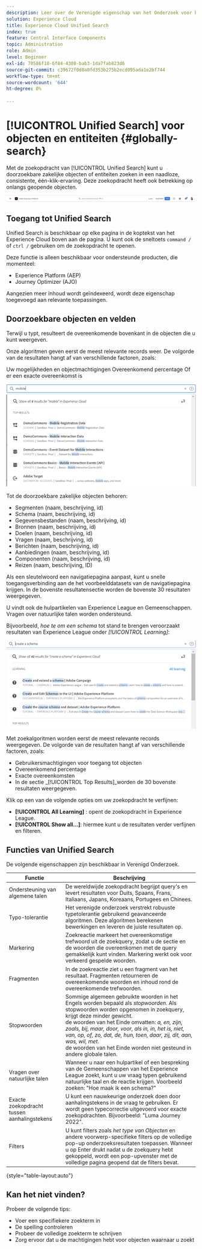 ```yaml
---
description: Leer over de Verenigde eigenschap van het Onderzoek voor bepaalde toepassingen in Experience Cloud.
solution: Experience Cloud
title: Experience Cloud Unified Search
index: true
feature: Central Interface Components
topic: Administration
role: Admin
level: Beginner
exl-id: 70586f18-6f84-4308-bab3-1da7fab823d6
source-git-commit: c39672f0d8a0fd353b275b2ecd095ada1e2bf744
workflow-type: tm+mt
source-wordcount: '644'
ht-degree: 0%

---
```


# [!UICONTROL Unified Search] voor objecten en entiteiten {#globally-search}

Met de zoekopdracht van [!UICONTROL Unified Search] kunt u doorzoekbare zakelijke objecten of entiteiten zoeken in een naadloze, consistente, één-klik-ervaring. Deze zoekopdracht heeft ook betrekking op onlangs geopende objecten.

![ globaal onderzoek naar voorwerpen en entiteiten ](../assets/platform-search.png)

## Toegang tot Unified Search

Unified Search is beschikbaar op elke pagina in de koptekst van het Experience Cloud boven aan de pagina. U kunt ook de sneltoets `command /` of `ctrl /` gebruiken om de zoekopdracht te openen.

Deze functie is alleen beschikbaar voor ondersteunde producten, die momenteel:

* Experience Platform (AEP)
* Journey Optimizer (AJO)

Aangezien meer inhoud wordt geïndexeerd, wordt deze eigenschap toegevoegd aan relevante toepassingen.

## Doorzoekbare objecten en velden

Terwijl u typt, resulteert de overeenkomende bovenkant in de objecten die u kunt weergeven.

Onze algoritmen geven eerst de meest relevante records weer. De volgorde van de resultaten hangt af van verschillende factoren, zoals:

Uw mogelijkheden en objectmachtigingen
Overeenkomend percentage
Of er een exacte overeenkomst is

![ Verenigd Onderzoek in Experience Cloud ](../assets/unified-search-results.png)

Tot de doorzoekbare zakelijke objecten behoren:

* Segmenten (naam, beschrijving, id)
* Schema (naam, beschrijving, id)
* Gegevensbestanden (naam, beschrijving, id)
* Bronnen (naam, beschrijving, id)
* Doelen (naam, beschrijving, id)
* Vragen (naam, beschrijving, id)
* Berichten (naam, beschrijving, id)
* Aanbiedingen (naam, beschrijving, id)
* Componenten (naam, beschrijving, id)
* Reizen (naam, beschrijving, ID)

Als een sleutelwoord een navigatiepagina aanpast, kunt u snelle toegangsverbinding aan de het voorbeelddatasets van de navigatiepagina krijgen. In de bovenste resultatensectie worden de bovenste 30 resultaten weergegeven.

U vindt ook de hulpartikelen van Experience League en Gemeenschappen. Vragen over natuurlijke talen worden ondersteund.

Bijvoorbeeld, _hoe te om een schema_ tot stand te brengen veroorzaakt resultaten van Experience League onder _[!UICONTROL Learning]_:

![ Verenigd Onderzoek in de Hulp van het Experience Cloud ](../assets/unified-search-learning.png)

Met zoekalgoritmen worden eerst de meest relevante records weergegeven. De volgorde van de resultaten hangt af van verschillende factoren, zoals:

* Gebruikersmachtigingen voor toegang tot objecten
* Overeenkomend percentage
* Exacte overeenkomsten
* In de sectie _[!UICONTROL Top Results]_worden de 30 bovenste resultaten weergegeven.

Klik op een van de volgende opties om uw zoekopdracht te verfijnen:

* **[!UICONTROL All Learning]** : opent de zoekopdracht in Experience League.
* **[!UICONTROL Show all...]**: hiermee kunt u de resultaten verder verfijnen en filteren.

## Functies van Unified Search

De volgende eigenschappen zijn beschikbaar in Verenigd Onderzoek.

| Functie | Beschrijving |
| ------- | ------- |
| Ondersteuning van algemene talen | De wereldwijde zoekopdracht begrijpt query&#39;s en levert resultaten voor Duits, Spaans, Frans, Italiaans, Japans, Koreaans, Portugees en Chinees. |
| Typo-tolerantie | Het verenigde onderzoek verstrekt robuuste typetolerantie gebruikend geavanceerde algoritmen. Deze algoritmen berekenen bewerkingen en leveren de juiste resultaten op. |
| Markering | Zoekreactie markeert het overeenkomstige trefwoord uit de zoekquery, zodat u de sectie en de woorden die overeenkomen met de query gemakkelijk kunt vinden. Markering werkt ook voor verkeerd gespelde woorden. |
| Fragmenten | In de zoekreactie ziet u een fragment van het resultaat. Fragmenten retourneren de overeenkomende woorden en inhoud rond de overeenkomende trefwoorden. |
| Stopwoorden | Sommige algemeen gebruikte woorden in het Engels worden bepaald als _stopwoorden_. Als stopwoorden worden opgenomen in zoekquery, krijgt deze minder gewicht. <br> de woorden van het Einde omvatten: _a, en, zijn, zoals, bij, maar, door, voor, als in, in, het is, niet, van, op, of, zo, dat, de, hun, toen, daar, zij, dit, aan, was, wil, met_. <br> de woorden van het Einde worden niet gesteund in andere globale talen. |
| Vragen over natuurlijke talen | Wanneer u naar een hulpartikel of een bespreking van de Gemeenschappen van het Experience League zoekt, kunt u uw vraag typen gebruikend natuurlijke taal en de reactie krijgen. Voorbeeld zoeken: &quot;Hoe maak ik een schema?&quot; |
| Exacte zoekopdracht tussen aanhalingstekens | U kunt een nauwkeurige onderzoek doen door aanhalingstekens in de vraag te gebruiken. Er wordt geen typecorrectie uitgevoerd voor exacte zoekopdrachten. Bijvoorbeeld: &quot;Luma Journey 2022&quot;. |
| Filters | U kunt filters zoals _het type van Objecten_ en andere voorwerp-specifieke filters op de volledige pop-up onderzoeksresultaten toepassen. Wanneer u op Enter drukt nadat u de zoekquery hebt gekoppeld, wordt een pop-upvenster met de volledige pagina geopend dat de filters bevat. |

{style="table-layout:auto"}

## Kan het niet vinden?

Probeer de volgende tips:

* Voer een specifiekere zoekterm in
* De spelling controleren
* Probeer de volledige zoekterm te schrijven
* Zorg ervoor dat u de machtigingen hebt voor objecten waarnaar u zoekt
